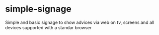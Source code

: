 simple-signage
==============

Simple and basic signage to show advices via web on tv, screens and all devices supported with a standar browser
